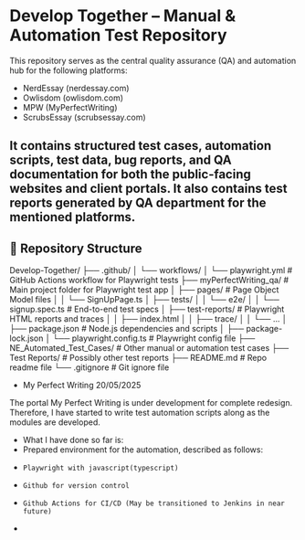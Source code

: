 # Develop Together – Manual & Automation Test Repository

This repository serves as the central quality assurance (QA) and automation hub for the following platforms:

- NerdEssay (nerdessay.com)
- Owlisdom (owlisdom.com)
- MPW (MyPerfectWriting)
- ScrubsEssay (scrubsessay.com)

It contains structured test cases, automation scripts, test data, bug reports, and QA documentation for both the **public-facing websites** and **client portals**.
It also contains test reports generated by QA department for the mentioned platforms.
---

## 📁 Repository Structure

Develop-Together/
├── .github/
│   └── workflows/
│       └── playwright.yml        # GitHub Actions workflow for Playwright tests
├── myPerfectWriting_qa/          # Main project folder for Playwright test app
│   ├── pages/                    # Page Object Model files
│   │   └── SignUpPage.ts
│   ├── tests/
│   │   └── e2e/
│   │       └── signup.spec.ts    # End-to-end test specs
│   ├── test-reports/             # Playwright HTML reports and traces
│   │   ├── index.html
│   │   ├── trace/
│   │   └── ...
│   ├── package.json              # Node.js dependencies and scripts
│   ├── package-lock.json
│   └── playwright.config.ts      # Playwright config file
├── NE_Automated_Test_Cases/      # Other manual or automation test cases
├── Test Reports/                 # Possibly other test reports
├── README.md                    # Repo readme file
└── .gitignore                   # Git ignore file


- My Perfect Writing 20/05/2025

The portal My Perfect Writing is under development for complete redesign. Therefore, I have started to write test automation scripts along as the modules are developed.
- What I have done so far is:
-   Prepared environment for the automation, described as follows:
-     Playwright with javascript(typescript)
-     Github for version control
-     Github Actions for CI/CD (May be transitioned to Jenkins in near future)
-     
